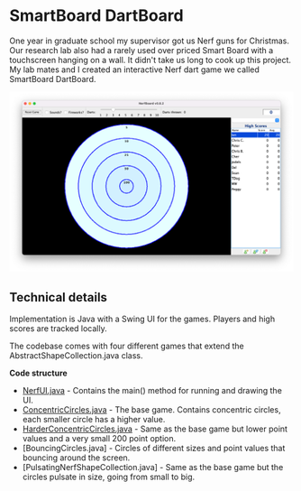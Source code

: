 # SmartBoard DartBoard

One year in graduate school my supervisor got us Nerf guns for Christmas. Our research lab also had a rarely used over priced Smart Board with a touchscreen hanging on a wall. It didn't take us long to cook up this project. My lab mates and I created an interactive Nerf dart game we called SmartBoard DartBoard.

![SmartBoard DartBoard](/assets/smart-board-dartboard.png)

## Technical details

Implementation is Java with a Swing UI for the games. Players and high scores are tracked locally.

The codebase comes with four different games that extend the AbstractShapeCollection.java class.

**Code structure**
* [NerfUI.java](https://github.com/thefalc/smart-board-dartboard/blob/main/NerfUI.java) - Contains the main() method for running and drawing the UI.
* [ConcentricCircles.java]() - The base game. Contains concentric circles, each smaller circle has a higher value.
* [HarderConcentricCircles.java]() - Same as the base game but lower point values and a very small 200 point option.
* [BouncingCircles.java] - Circles of different sizes and point values that bouncing around the screen.
* [PulsatingNerfShapeCollection.java] - Same as the base game but the circles pulsate in size, going from small to big.

